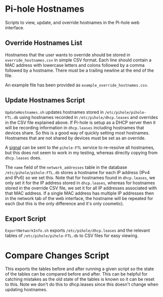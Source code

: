 # Pi-hole Hostnames

Scripts to view, update, and override hostnames in the Pi-hole web interface.

## Override Hostnames List

Hostnames that the user wants to override should be stored in `override_hostnames.csv` in simple CSV format. Each line should contain a MAC address with lowercase letters and colons followed by a comma followed by a hostname. There must be a trailing newline at the end of the file.

An example file has been provided as `example_override_hostnames.csv`.

## Update Hostnames Script

`UpdateHostnames.sh` updates hostnames stored in `/etc/pihole/pihole-FTL.db` using hostnames recorded in `/etc/pihole/dhcp.leases` and overrides in the CSV file explained above. If Pi-hole is setup as a DHCP server then it will be recording information in `dhcp.leases` including hostnames that devices share. So this is a good way of quickly setting most hostnames. Hostnames that are not shared by devices must be set as an override.

A [signal](https://docs.pi-hole.net/ftldns/signals/) can be sent to the `pihole-FTL` service to re-resolve all hostnames, but this does not seem to work in my testing, whereas directly copying from `dhcp.leases` does.

The `name` field of the `network_addresses` table in the database `/etc/pihole/pihole-FTL.db` stores a hostname for each IP address (IPv4 and IPv6) so we set this. Note that for hostnames found in `dhcp.leases`, we only set it for the IP address stored in `dhcp.leases`, whereas for hostnames stored in the override CSV file, we set it for all IP addresses associated with that MAC address. If a single MAC address has multiple IP addresses then in the network tab of the web interface, the hostname will be repeated for each (but this is the only difference and it's only cosmetic).

## Export Script

`ExportNetworkInfo.sh` exports `/etc/pihole/dhcp.leases` and the relevant tables of `/etc/pihole/pihole-FTL.db` to CSV files for easy viewing.

# Compare Changes Script

This exports the tables before and after running a given script so the state of the tables can be compared before and after. This can be helpful for catching mistakes as the old state of the tables is known so it can be reset to this. Note we don't do this to dhcp.leases since this doesn't change when updating hostnames.

